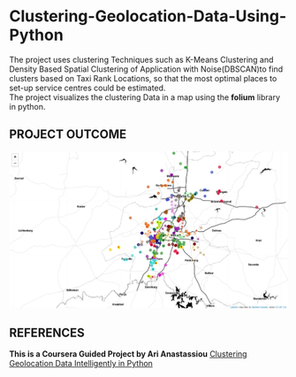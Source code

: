 # Clustering-Geolocation-Data-Using-Python
  
The project uses clustering Techniques such as K-Means Clustering and Density Based Spatial Clustering of Application with Noise(DBSCAN)to find clusters based on Taxi Rank Locations, so that the most optimal places to set-up service centres could be estimated.  
The project visualizes the clustering Data  in a map using the **folium** library in python.  

## PROJECT OUTCOME

![Clusters of Taxi Rank Locations](https://github.com/noya19/Clustering-Geolocation-Data-Using-Python/blob/master/FinalOutcomeimg.png)  

## REFERENCES

**This is a Coursera Guided Project by Ari Anastassiou** [Clustering Geolocation Data Intelligently in Python](https://www.coursera.org/projects/clustering-geolocation-data-intelligently-python)
